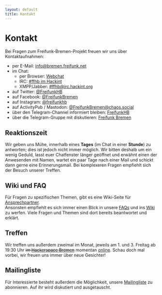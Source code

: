 ```yaml
---
layout: default
title: Kontakt
---
```

Kontakt
=======

Bei Fragen zum Freifunk-Bremen-Projekt freuen wir uns über Kontaktaufnahmen:

* per E-Mail: [info@bremen.freifunk.net](mailto:info@bremen.freifunk.net)
* im Chat:
  * per Browser: <a href="https://webirc.hackint.org/#ircs://irc.hackint.org/#ffhb?nick=Gast_?" target="_blank">Webchat</a>
  * IRC: [#ffhb im Hackint](irc://irc.hackint.org/ffhb)
  * XMPP/Jabber: [#ffhb@irc.hackint.org](xmpp:#ffhb@irc.hackint.org)
* auf Twitter: <a href="https://twitter.com/FreifunkHB" target="_blank">@FreifunkHB</a>
* auf Facebook: <a href="https://www.facebook.com/FreifunkBremen" target="_blank">@FreifunkBremen</a>
* auf Instagram: <a href="https://www.instagram.com/freifunkhb" target="_blank">@freifunkhb</a>
* auf ActivityPub / Mastodon: <a href="https://chaos.social/@FreifunkBremen" target="_blank">@FreifunkBremen@chaos.social</a>
* über den Telegram-Channel informiert bleiben: <a href="https://t.me/FreifunkHB" target="_blank">FreifunkHB</a>
* über die Telegram-Gruppe mit diskutieren: <a href="https://t.me/joinchat/TXeIWgJCcYmXKxHF" target="_blank">Freifunk Bremen</a>

## Reaktionszeit
Wir geben uns Mühe, innerhalb eines **Tages** (im Chat in einer **Stunde**) zu antworten; dies ist jedoch nicht immer möglich. Wir bitten deshalb um ein wenig Geduld, lasst euer Chatfenster länger geöffnet und erwähnt einen der Anwesenden mit Namen, wartet ein paar Tage nach einer Mail und schickt dann gerne eine Erinnerungsmail. 
Bei komplexeren Fragen empfiehlt sich der Besuch unserer Treffen.

## Wiki und FAQ
Für Fragen zu spezifischen Themen, gibt es eine  Wiki-Seite für [Ansprechpartner](http://wiki.bremen.freifunk.net/Infrastruktur/Ansprechpartner).  
Ansonsten empfiehlt es sich immer einen Blick in unsere [FAQs](faq.html) und ins [Wiki](http://wiki.bremen.freifunk.net/) zu werfen. Viele Fragen und Themen sind dort bereits beantwortet und erklärt.

## Treffen
Wir treffen uns außerdem zweimal im Monat, jeweils am 1. und 3. Freitag ab 19:30 Uhr ~~im [Hackerspace Bremen](https://www.hackerspace-bremen.de/anfahrt/)~~ momentan [online](/to/videokonf). Schau doch mal vorbei, wir
freuen uns immer über neue Gesichter!

## Mailingliste
Für Interessierte besteht außerdem die Möglichkeit, unsere [Mailingliste](https://lists.bremen.freifunk.net/mailman/listinfo/ff-bremen/) zu abonnieren. Auf ihr wird diskutiert und ausgetauscht.
